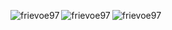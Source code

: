 <p><img align="left" src="https://github-readme-stats.vercel.app/api/top-langs?username=frievoe97&show_icons=true&locale=en&layout=compact" alt="frievoe97" /></p>

<p><img align="left" src="https://github-readme-stats.vercel.app/api?username=frievoe97&show_icons=true&locale=en" alt="frievoe97" /></p>

<p><img align="left" src="https://github-readme-streak-stats.herokuapp.com/?user=frievoe97&" alt="frievoe97" /></p>
